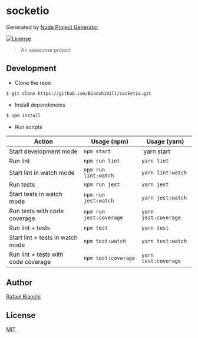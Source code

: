 # socketio

Generated by [Node Project Generator](https://github.com/robertoachar/generator-node).

[![License][license-badge]][license-url]

> An awesome project

## Development

- Clone the repo

```bash
$ git clone https://github.com/BianchiBill/socketio.git
```

- Install dependencies

```bash
$ npm install
```

- Run scripts

| Action                              | Usage (npm)             | Usage (yarn)         |
| ----------------------------------- | ----------------------- | -------------------- |
| Start development mode              | `npm start`             | `yarn start          |
| Run lint                            | `npm run lint`          | `yarn lint`          |
| Start lint in watch mode            | `npm run lint:watch`    | `yarn lint:watch`    |
| Run tests                           | `npm run jest`          | `yarn jest`          |
| Start tests in watch mode           | `npm run jest:watch`    | `yarn jest:watch`    |
| Run tests with code coverage        | `npm run jest:coverage` | `yarn jest:coverage` |
| Run lint + tests                    | `npm test`              | `yarn test`          |
| Start lint + tests in watch mode    | `npm test:watch`        | `yarn test:watch`    |
| Run lint + tests with code coverage | `npm test:coverage`     | `yarn test:coverage` |

## Author

[Rafael Bianchi](https://twitter.com/BianchiBill)

## License

[MIT](https://github.com/BianchiBill/socketio/blob/master/LICENSE)

[license-badge]: https://img.shields.io/github/license/BianchiBill/socketio.svg
[license-url]: https://opensource.org/licenses/MIT
